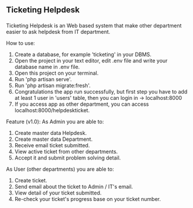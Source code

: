 <p style="font-size: 16pt; font-weight: bold;">Ticketing Helpdesk</p>

Ticketing Helpdesk is an Web based system that make other department easier to ask helpdesk from IT department.

How to use:
1. Create a database, for example 'ticketing' in your DBMS.
2. Open the project in your text editor, edit .env file and write your database name in .env file.
3. Open this project on your terminal.
4. Run 'php artisan serve'.
5. Run 'php artisan migrate:fresh'.
6. Congratulations the app run successfully, but first step you have to add at least 1 user in 'users' table, then you can login in -> localhost:8000
7. If you access app as other department, you can access localhost:8000/helpdeskticket.

Feature (v1.0):
As Admin you are able to:
1. Create master data Helpdesk.
2. Create master data Department.
3. Receive email ticket submitted.
4. View active ticket from other departments.
5. Accept it and submit problem solving detail.

As User (other departments) you are able to:
1. Create ticket.
2. Send email about the ticket to Admin / IT's email.
3. View detail of your ticket submitted.
4. Re-check your ticket's progress base on your ticket number.
